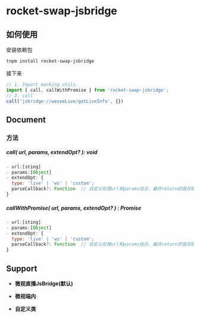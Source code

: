 <p align="center">
  <h1>rocket-swap-jsbridge</h1>
</p>


## 如何使用
安装依赖包
```bash
tnpm install rocket-swap-jsbridge
```
接下来
```js
// 1. Import mocking utils.
import { call, callWithPromise } from 'rocket-swap-jsbridge';
// 2. call
call('jsbridge://weseeLive/getLiveInfo', {})
```

## Document
### 方法
##### call( url, params, extendOpt? ): void
```js
- url:[sting]
- params:[Object]
- extendOpt: {
  type: 'live' | 'ws' | 'custom';
  parseCallback?: Function  // 自定义处理url和params组合，最终return的值将赋予给iframe.src, 时机：type为custom时，被调用
}
```
##### callWithPromise( url, params, extendOpt? ) : Promise
```js
- url:[sting]
- params:[Object]
- extendOpt: {
  type: 'live' | 'ws' | 'custom';
  parseCallback?: Function  // 自定义处理url和params组合，最终return的值将赋予给iframe.src, 时机：type为custom时，被调用
}
```
## Support
- **微视直播JsBridge(默认)**

- **微视端内**

- **自定义类**